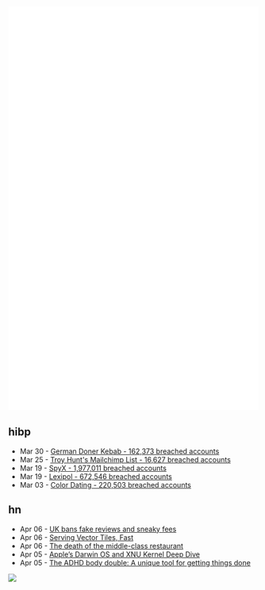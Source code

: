 ![Metrics](https://raw.githubusercontent.com/phixion/phixion/master/metrics.svg)

## hibp

<!--
for https://github.com/phixion/phixion/blob/main/.github/workflows/feeds.yml
-->
<!--START_SECTION:haveibeenpwnd-->
- Mar 30 - [German Doner Kebab - 162,373 breached accounts](https://haveibeenpwned.com/PwnedWebsites#GermanDonerKebab)
- Mar 25 - [Troy Hunt's Mailchimp List - 16,627 breached accounts](https://haveibeenpwned.com/PwnedWebsites#TroyHuntMailchimpList)
- Mar 19 - [SpyX - 1,977,011 breached accounts](https://haveibeenpwned.com/PwnedWebsites#SpyX)
- Mar 19 - [Lexipol - 672,546 breached accounts](https://haveibeenpwned.com/PwnedWebsites#Lexipol)
- Mar 03 - [Color Dating - 220,503 breached accounts](https://haveibeenpwned.com/PwnedWebsites#ColorDating)
<!--END_SECTION:haveibeenpwnd-->

## hn

<!--
for https://github.com/phixion/phixion/blob/main/.github/workflows/feeds.yml
-->
<!--START_SECTION:hn-->
- Apr 06 - [UK bans fake reviews and sneaky fees](https://www.theguardian.com/money/2025/apr/06/uk-bans-22bn-sneaky-fees-and-fake-reviews-for-online-products)
- Apr 06 - [Serving Vector Tiles, Fast](https://spatialists.ch/posts/2025/04-05-serving-vector-tiles-fast/)
- Apr 06 - [The death of the middle-class restaurant](https://www.nytimes.com/2025/04/04/dining/middle-class-restaurant.html)
- Apr 05 - [Apple’s Darwin OS and XNU Kernel Deep Dive](https://tansanrao.com/blog/2025/04/xnu-kernel-and-darwin-evolution-and-architecture/)
- Apr 05 - [The ADHD body double: A unique tool for getting things done](https://add.org/the-body-double/)
<!--END_SECTION:hn-->

<!--
for https://yhype.me
-->
![](https://hit.yhype.me/github/profile?user_id=13013670)
